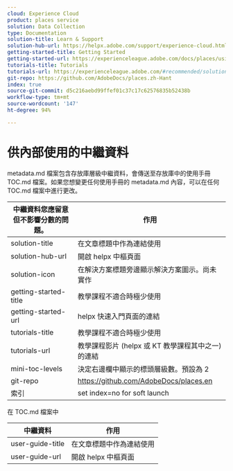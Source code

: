 ```yaml
---
cloud: Experience Cloud
product: places service
solution: Data Collection
type: Documentation
solution-title: Learn & Support
solution-hub-url: https://helpx.adobe.com/support/experience-cloud.html
getting-started-title: Getting Started
getting-started-url: https://experienceleague.adobe.com/docs/places/using/getting-started.html
tutorials-title: Tutorials
tutorials-url: https://experienceleague.adobe.com/#recommended/solutions/experience-platform
git-repo: https://github.com/AdobeDocs/places.zh-Hant
index: true
source-git-commit: d5c216aebd99ffef01c37c17c62576835b52438b
workflow-type: tm+mt
source-wordcount: '147'
ht-degree: 94%

---
```



<!-- We need better links for Getting Started and Tutorials. We can do this after we hit stage -->

# 供內部使用的中繼資料

metadata.md 檔案包含存放庫層級中繼資料，會傳送至存放庫中的使用手冊 TOC.md 檔案。如果您想變更任何使用手冊的 metadata.md 內容，可以在任何 TOC.md 檔案中進行更改。

| 中繼資料您應留意但不影響分數的問題。 | 作用 |
|--- |--- |
| solution-title | 在文章標題中作為連結使用 |
| solution-hub-url | 開啟 helpx 中樞頁面 |
| solution-icon | 在解決方案標題旁邊顯示解決方案圖示。尚未實作 |
| getting-started-title | 教學課程不適合時極少使用 |
| getting-started-url | helpx 快速入門頁面的連結 |
| tutorials-title | 教學課程不適合時極少使用 |
| tutorials-url | 教學課程影片 (helpx 或 KT 教學課程其中之一) 的連結 |
| mini-toc-levels | 決定右邊欄中顯示的標頭層級數。預設為 2 |
| git-repo | https://github.com/AdobeDocs/places.en |
| 索引 | set index=no for soft launch |

在 TOC.md 檔案中

| 中繼資料 | 作用 |
|--- |--- |
| user-guide-title | 在文章標題中作為連結使用 |
| user-guide-url | 開啟 helpx 中樞頁面 |
